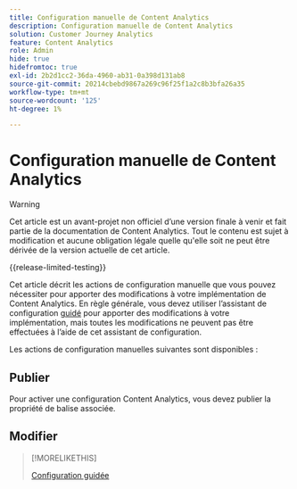 ```yaml
---
title: Configuration manuelle de Content Analytics
description: Configuration manuelle de Content Analytics
solution: Customer Journey Analytics
feature: Content Analytics
role: Admin
hide: true
hidefromtoc: true
exl-id: 2b2d1cc2-36da-4960-ab31-0a398d131ab8
source-git-commit: 20214cbebd9867a269c96f25f1a2c8b3bfa26a35
workflow-type: tm+mt
source-wordcount: '125'
ht-degree: 1%

---
```


# Configuration manuelle de Content Analytics

>[!WARNING]
>
>Cet article est un avant-projet non officiel d’une version finale à venir et fait partie de la documentation de Content Analytics. Tout le contenu est sujet à modification et aucune obligation légale quelle qu&#39;elle soit ne peut être dérivée de la version actuelle de cet article.
>

{{release-limited-testing}}

Cet article décrit les actions de configuration manuelle que vous pouvez nécessiter pour apporter des modifications à votre implémentation de Content Analytics. En règle générale, vous devez utiliser l’assistant de configuration [guidé](guided.md) pour apporter des modifications à votre implémentation, mais toutes les modifications ne peuvent pas être effectuées à l’aide de cet assistant de configuration.

Les actions de configuration manuelles suivantes sont disponibles :

## Publier

Pour activer une configuration Content Analytics, vous devez publier la propriété de balise associée.


## Modifier

>[!MORELIKETHIS]
>
>[Configuration guidée](guided.md)
>
